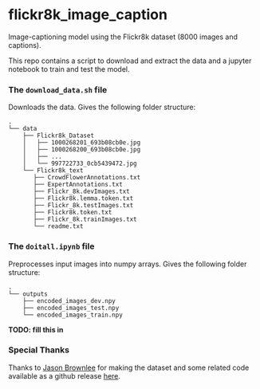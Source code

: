 # flickr8k_image_caption

Image-captioning model using the Flickr8k dataset (8000 images and captions).

This repo contains a script to download and extract the data and a jupyter notebook to train and test the model.

### The `download_data.sh` file

Downloads the data. Gives the following folder structure:

```
.
└── data
    ├── Flickr8k_Dataset
    │   ├── 1000268201_693b08cb0e.jpg
    │   ├── 1000268200_693b08cb0e.jpg
    │   ├── ...
    │   └── 997722733_0cb5439472.jpg
    └── Flickr8k_text
       ├── CrowdFlowerAnnotations.txt
       ├── ExpertAnnotations.txt
       ├── Flickr_8k.devImages.txt
       ├── Flickr8k.lemma.token.txt
       ├── Flickr_8k.testImages.txt
       ├── Flickr8k.token.txt
       ├── Flickr_8k.trainImages.txt
       └── readme.txt
```


### The `doitall.ipynb` file

Preprocesses input images into numpy arrays. Gives the following folder structure:

```
.
└── outputs
    ├── encoded_images_dev.npy
    ├── encoded_images_test.npy
    └── encoded_images_train.npy
```

**TODO: fill this in**

### Special Thanks

Thanks to [Jason Brownlee](https://github.com/jbrownlee) for making the dataset and some related code available as a github release [here](https://github.com/jbrownlee/Datasets/releases/tag/Flickr8k).
